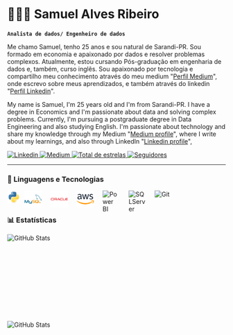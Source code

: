 # 👩🏻‍💻 Samuel Alves Ribeiro

**`Analista de dados/ Engenheiro de dados`**

Me chamo Samuel, tenho 25 anos e sou natural de Sarandi-PR. Sou formado em economia e apaixonado por dados e resolver problemas complexos. Atualmente, estou cursando Pós-graduação em engenharia de dados e, também, curso inglês. Sou apaixonado por tecnologia e compartilho meu conhecimento através do meu medium "[Perfil Medium](https://medium.com/@samuelalvesribeiro111)", onde escrevo sobre meus aprendizados, e também através do linkedin "[Perfil Linkedin](https://www.linkedin.com/in/samuel-alves-ribeiro-017960246/)".

My name is Samuel, I'm 25 years old and I'm from Sarandi-PR. I have a degree in Economics and I'm passionate about data and solving complex problems. Currently, I'm pursuing a postgraduate degree in Data Engineering and also studying English. I'm passionate about technology and share my knowledge through my Medium "[Medium profile](https://medium.com/@samuelalvesribeiro111)", where I write about my learnings, and also through LinkedIn "[Linkedin profile](https://www.linkedin.com/in/samuel-alves-ribeiro-017960246/)",
<p align="left">
        </a> 
    <a href="https://www.linkedin.com/in/samuel-alves-ribeiro-017960246/">
        <img 
            alt="Linkedin" 
            title="Meu Linkedin" 
            src="https://img.shields.io/badge/LinkedIn-0077B5?style=for-the-badge&logo=linkedin&logoColor=white)](https://www.linkedin.com/in/samuel-alves-ribeiro-017960246/" alt="Samuel Alves LinkedIn" height="28" width="80"
        />
    </a> 
    <a href="https://medium.com/@samuelalvesribeiro111">
        <img 
            alt="Medium" 
            title="Meu Medium" 
            src="https://img.shields.io/badge/MEDIUM-2E2E2E?style=for-the-badge&logo=linkedin&logoColor=white)]("https://medium.com/@samuelalvesribeiro111" alt="Samuel Alves LinkedIn" height="28" width="80"
        />
    </a> 
    <a href="https://github.com/SamuelA-R?tab=repositories&sort=stargazers">
        <img 
            alt="Total de estrelas" 
            title="Total de estrelas GitHub" 
            src="https://custom-icon-badges.demolab.com/github/stars/SamuelA-R?color=55960c&style=for-the-badge&labelColor=488207&logo=star&label=estrelas"
        />
    </a>
    <a href="https://github.com/SamuelA-R?tab=followers">
        <img 
            alt="Seguidores" 
            title="Me siga no GitHub" 
            src="https://custom-icon-badges.demolab.com/github/followers/SamuelA-R?color=236ad3&labelColor=1155ba&style=for-the-badge&logo=github&label=Seguidores&logoColor=white"
        />
    </a>
</p>

---

### 🤖 Linguagens e Tecnologias

<img 
    align="left" 
    alt="PYTHON"
    title="PYTHON" 
    width="30px" 
    style="padding-right: 10px;" 
    src="https://raw.githubusercontent.com/devicons/devicon/master/icons/python/python-original.svg" 
/>
<img 
    align="left" 
    alt="MySQL" 
    title="MySQL"
    width="40px" 
    style="padding-right: 20px;" 
    src="https://raw.githubusercontent.com/devicons/devicon/master/icons/mysql/mysql-original-wordmark.svg" 
/>
<img 
    align="left" 
    alt="Oracle" 
    title="Oracle"
    width="40px" 
    style="padding-right: 20px;" 
    src="https://raw.githubusercontent.com/devicons/devicon/master/icons/oracle/oracle-original.svg" 
/>
<img 
    align="left" 
    alt="AWS"
    title="AWS" 
    width="40px" 
    style="padding-right: 20px;" 
    src="https://raw.githubusercontent.com/devicons/devicon/master/icons/amazonwebservices/amazonwebservices-original-wordmark.svg" 
/>
<img 
    align="left" 
    alt="Power BI"
    title="Power BI" 
    width="40px" 
    style="padding-right: 20px;" 
    src="https://www.tekenable.ie/wp-content/uploads/2019/09/PowerBI-Icon-Transparent.png" 
/>
<img 
    align="left" 
    alt="SQLServer" 
    title="SQLServer"
    width="40px" 
    style="padding-right: 20px;" 
    src="https://www.svgrepo.com/show/303229/microsoft-sql-server-logo.svg" 
/>
<img 
    align="left" 
    alt="Git" 
    title="Git"
    width="40px" 
    style="padding-right: 20px;" 
    src="https://cdn.jsdelivr.net/gh/devicons/devicon@latest/icons/git/git-original.svg" 
/>

<br/>
<br/>

### 📊 Estatísticas

<p>
  <img 
    align="left" 
    alt="GitHub Stats" 
    height="200" 
    style="padding-right: 10px;" 
    src="https://github-readme-stats.vercel.app/api?username=SamuelA-R&show_icons=true&theme=tokyonight&include_all_commits=true&locale=pt-br" 
  />

<img 
      align="left" 
      alt="GitHub Stats" 
      height="200"
      width="450"
      src="https://github-readme-stats.vercel.app/api/top-langs/?username=SamuelA-R&theme=tokyonight&layout=compact&custom_title=Tecnologias&langs_count=9" 
  />

</p>

